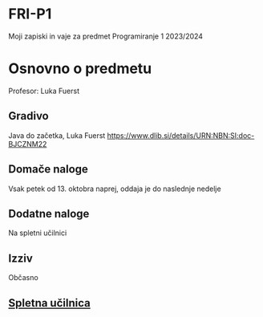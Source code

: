 # FRI-P1

Moji zapiski in vaje za predmet Programiranje 1 2023/2024

# Osnovno o predmetu

Profesor: Luka Fuerst

## Gradivo

Java do začetka, Luka Fuerst
https://www.dlib.si/details/URN:NBN:SI:doc-BJCZNM22

## Domače naloge

Vsak petek od 13. oktobra naprej, oddaja je do naslednje nedelje

## Dodatne naloge

Na spletni učilnici

## Izziv

Občasno

## [Spletna učilnica](https://ucilnica.fri.uni-lj.si/course/view.php?id=389)
